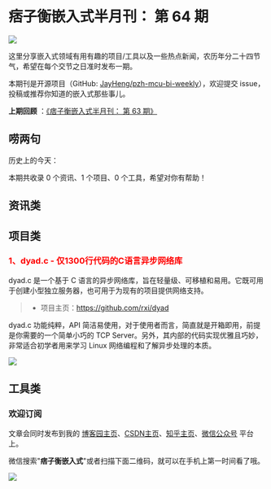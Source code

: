 # 痞子衡嵌入式半月刊： 第 64 期

![](http://henjay724.com/image/cnblogs/pzh_mcu_bi_weekly.PNG)

这里分享嵌入式领域有用有趣的项目/工具以及一些热点新闻，农历年分二十四节气，希望在每个交节之日准时发布一期。

本期刊是开源项目（GitHub: [JayHeng/pzh-mcu-bi-weekly](https://github.com/JayHeng/pzh-mcu-bi-weekly)），欢迎提交 issue，投稿或推荐你知道的嵌入式那些事儿。

**上期回顾** ：[《痞子衡嵌入式半月刊： 第 63 期》](https://www.cnblogs.com/henjay724/p/16728229.html)

## 唠两句

历史上的今天：

本期共收录 0 个资讯、1 个项目、0 个工具，希望对你有帮助！

## 资讯类



## 项目类

### <font color="red">1、dyad.c - 仅1300行代码的C语言异步网络库</font>

dyad.c 是一个基于 C 语言的异步网络库，旨在轻量级、可移植和易用。它既可用于创建小型独立服务器，也可用于为现有的项目提供网络支持。  

> * 项目主页：https://github.com/rxi/dyad

dyad.c 功能纯粹，API 简洁易使用，对于使用者而言，简直就是开箱即用，前提是你需要的一个简单小巧的 TCP Server。另外，其内部的代码实现优雅且巧妙，非常适合初学者用来学习 Linux 网络编程和了解异步处理的本质。

![](http://henjay724.com/image/biweekly20221005/dyad.PNG)



## 工具类



### 欢迎订阅

文章会同时发布到我的 [博客园主页](https://www.cnblogs.com/henjay724/)、[CSDN主页](https://blog.csdn.net/henjay724)、[知乎主页](https://www.zhihu.com/people/henjay724)、[微信公众号](http://weixin.sogou.com/weixin?type=1&query=痞子衡嵌入式) 平台上。

微信搜索"__痞子衡嵌入式__"或者扫描下面二维码，就可以在手机上第一时间看了哦。

![](http://henjay724.com/image/github/pzhMcu_qrcode_258x258.jpg)

